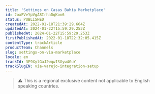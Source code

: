 ```yaml
---
title: 'Settings on Casas Bahia Marketplace'
id: 2oxPVeYpVgA8IrhaDqKon6
status: PUBLISHED
createdAt: 2022-01-18T21:39:29.664Z
updatedAt: 2024-01-22T15:59:29.253Z
publishedAt: 2024-01-22T15:59:29.253Z
firstPublishedAt: 2022-01-18T22:32:05.415Z
contentType: trackArticle
productTeam: Channels
slug: settings-on-via-marketplace
locale: en
trackId: 3E9XylGaJ2wqwISGyw4GuY
trackSlugEN: via-varejo-integration-setup
---
```


>⚠️ This is a regional exclusive content not applicable to 
> English speaking countries.
